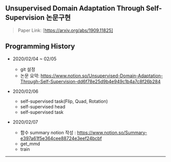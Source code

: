 ## Unsupervised Domain Adaptation Through Self-Supervision 논문구현

    
> Paper Link: [https://arxiv.org/abs/1909.11825]

## Programming History
* 2020/02/04 ~ 02/05
    * git 설정
    * 논문 요약: https://www.notion.so/Unsupervised-Domain-Adaptation-Through-Self-Supervision-dd6f78e25d9b4e949c1b4a7c8f26b284

* 2020/02/06
    * self-supervised task(Flip, Quad, Rotation) 
    * self-supervised head
    * self-supervised task
    
* 2020/02/07
    * 함수 summary notion 작성 : https://www.notion.so/Summary-e397a61f5e364cee88724e3eef24bcbf
    * get_mmd
    * train
    
<hr/>


<br>
